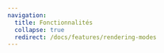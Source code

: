 ```yaml
---
navigation:
  title: Fonctionnalités
  collapse: true
  redirect: /docs/features/rendering-modes
---
```


